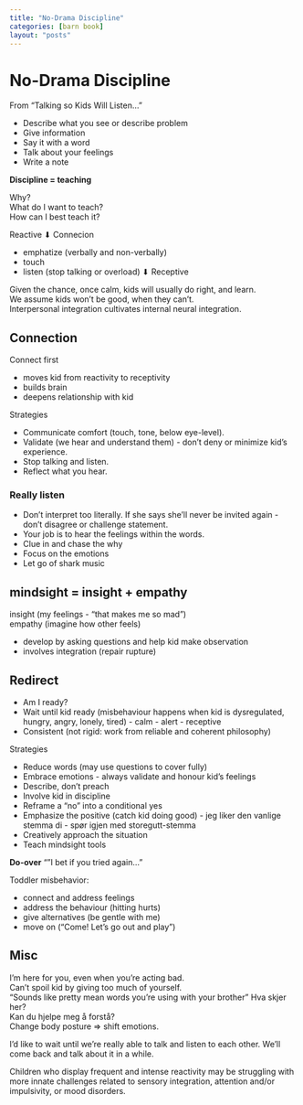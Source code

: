 ```yaml
---
title: "No-Drama Discipline"
categories: [barn book]
layout: "posts"
---
```


# No-Drama Discipline

From “Talking so Kids Will Listen…”
- Describe what you see or describe problem
- Give information
- Say it with a word
- Talk about your feelings
- Write a note

**Discipline = teaching**

Why?  
What do I want to teach?  
How can I best teach it?  

Reactive
⬇︎
Connecion
- emphatize (verbally and non-verbally)
- touch
- listen (stop talking or overload)
⬇︎
Receptive

Given the chance, once calm, kids will usually do right, and learn.  
We assume kids won’t be good, when they can’t.  
Interpersonal integration cultivates internal neural integration.  

## Connection
Connect first
- moves kid from reactivity to receptivity
- builds brain
- deepens relationship with kid

Strategies
- Communicate comfort (touch, tone, below eye-level).  
- Validate (we hear and understand them) - don’t deny or minimize kid’s experience.  
- Stop talking and listen.  
- Reflect what you hear.  

### Really listen
- Don’t interpret too literally. If she says she’ll never be invited again - don’t disagree or challenge statement.
- Your job is to hear the feelings within the words.
- Clue in and chase the why
- Focus on the emotions
- Let go of shark music

## mindsight = insight + empathy
insight (my feelings - “that makes me so mad”)  
empathy (imagine how other feels)  

- develop by asking questions and help kid make observation
- involves integration (repair rupture)

## Redirect
- Am I ready?
- Wait until kid ready (misbehaviour happens when kid is dysregulated, hungry, angry, lonely, tired)
		- calm
		- alert
		- receptive
- Consistent (not rigid: work from reliable and coherent philosophy)

Strategies
- Reduce words (may use questions to cover fully)
- Embrace emotions - always validate and honour kid’s feelings
- Describe, don’t preach
- Involve kid in discipline
- Reframe a “no” into a conditional yes
- Emphasize the positive (catch kid doing good)
		- jeg liker den vanlige stemma di
		- spør igjen med storegutt-stemma
- Creatively approach the situation
- Teach mindsight tools

**Do-over** “”I bet if you tried again…”

Toddler misbehavior:
- connect and address feelings
- address the behaviour (hitting hurts)
- give alternatives (be gentle with me)
- move on (“Come! Let’s go out and play”)

## Misc
I’m here for you, even when you’re acting bad.  
Can’t spoil kid by giving too much of yourself.  
“Sounds like pretty mean words you’re using with your brother”
Hva skjer her?  
Kan du hjelpe meg å forstå?  
Change body posture ⇒ shift emotions.  

I’d like to wait until we’re really able to talk and listen to each other. We’ll come back and talk about it in a while.  

Children who display frequent and intense reactivity may be struggling with more innate challenges related to sensory integration, attention and/or impulsivity, or mood disorders.  